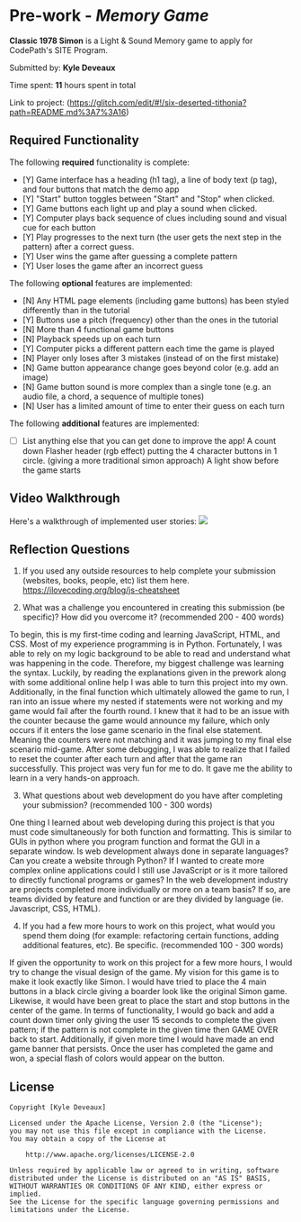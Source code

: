 # Pre-work - *Memory Game*

**Classic 1978 Simon** is a Light & Sound Memory game to apply for CodePath's SITE Program. 

Submitted by: **Kyle Deveaux**

Time spent: **11** hours spent in total

Link to project: (https://glitch.com/edit/#!/six-deserted-tithonia?path=README.md%3A7%3A16)

## Required Functionality

The following **required** functionality is complete:

* [Y] Game interface has a heading (h1 tag), a line of body text (p tag), and four buttons that match the demo app
* [Y] "Start" button toggles between "Start" and "Stop" when clicked. 
* [Y] Game buttons each light up and play a sound when clicked. 
* [Y] Computer plays back sequence of clues including sound and visual cue for each button
* [Y] Play progresses to the next turn (the user gets the next step in the pattern) after a correct guess. 
* [Y] User wins the game after guessing a complete pattern
* [Y] User loses the game after an incorrect guess

The following **optional** features are implemented:

* [N] Any HTML page elements (including game buttons) has been styled differently than in the tutorial
* [Y] Buttons use a pitch (frequency) other than the ones in the tutorial
* [N] More than 4 functional game buttons
* [N] Playback speeds up on each turn
* [Y] Computer picks a different pattern each time the game is played
* [N] Player only loses after 3 mistakes (instead of on the first mistake)
* [N] Game button appearance change goes beyond color (e.g. add an image)
* [N] Game button sound is more complex than a single tone (e.g. an audio file, a chord, a sequence of multiple tones)
* [N] User has a limited amount of time to enter their guess on each turn

The following **additional** features are implemented:

- [ ] List anything else that you can get done to improve the app!
          A count down
          Flasher header (rgb effect)
          putting the 4 character buttons in 1 circle. (giving a more traditional simon approach)
          A light show before the game starts 
## Video Walkthrough

Here's a walkthrough of implemented user stories:
![](your-link-here)





## Reflection Questions
1. If you used any outside resources to help complete your submission (websites, books, people, etc) list them here. 
https://ilovecoding.org/blog/js-cheatsheet

2. What was a challenge you encountered in creating this submission (be specific)? How did you overcome it? (recommended 200 - 400 words) 

To begin, this is my first-time coding and learning JavaScript, HTML, and CSS. Most of my experience programming is in Python. 
Fortunately, I was able to rely on my logic background to be able to read and understand what was happening in the code. Therefore, my biggest challenge was learning the syntax. 
Luckily, by reading the explanations given in the prework along with some additional online help I was able to turn this project into my own. Additionally, 
in the final function which ultimately allowed the game to run, I ran into an issue where my nested if statements were not working and my game would fail after the fourth round. 
I knew that it had to be an issue with the counter because the game would announce my failure, which only occurs if it enters the lose 
game scenario in the final else statement. Meaning the counters were not matching and it was jumping to my final else scenario mid-game. After some debugging, I was able to realize that 
I failed to reset the counter after each turn and after that the game ran successfully. This project was very fun for me to do. It gave me the ability to learn in a very hands-on approach. 

3. What questions about web development do you have after completing your submission? (recommended 100 - 300 words) 

One thing I learned about web developing during this project is that you must code simultaneously for both function and formatting. This is similar to GUIs in python where you program function and format the GUI in a separate window. 
Is web development always done in separate languages? Can you create a website through Python? If I wanted to create more complex online applications could I still use JavaScript or is it more tailored to directly functional programs or games? 
In the web development industry are projects completed more individually or more on a team basis? If so, are teams divided by feature and function or are they divided by language (ie. Javascript, CSS, HTML). 


4. If you had a few more hours to work on this project, what would you spend them doing (for example: refactoring certain functions, adding additional features, etc). Be specific. (recommended 100 - 300 words) 

If given the opportunity to work on this project for a few more hours, I would try to change the visual design of the game. 
My vision for this game is to make it look exactly like Simon. I would have tried to place the 4 main buttons in a black circle giving a boarder look like the original Simon game. 
Likewise, it would have been great to place the start and stop buttons in the center of the game. 
In terms of functionality, I would go back and add a count down timer only giving the user 15 seconds to complete the given pattern; if the pattern is not complete in the given time then GAME OVER back to start. 
Additionally, if given more time I would have made an end game banner that persists. Once the user has completed the game and won, a special flash of colors would appear on the button.   



## License

    Copyright [Kyle Deveaux]

    Licensed under the Apache License, Version 2.0 (the "License");
    you may not use this file except in compliance with the License.
    You may obtain a copy of the License at

        http://www.apache.org/licenses/LICENSE-2.0

    Unless required by applicable law or agreed to in writing, software
    distributed under the License is distributed on an "AS IS" BASIS,
    WITHOUT WARRANTIES OR CONDITIONS OF ANY KIND, either express or implied.
    See the License for the specific language governing permissions and
    limitations under the License.